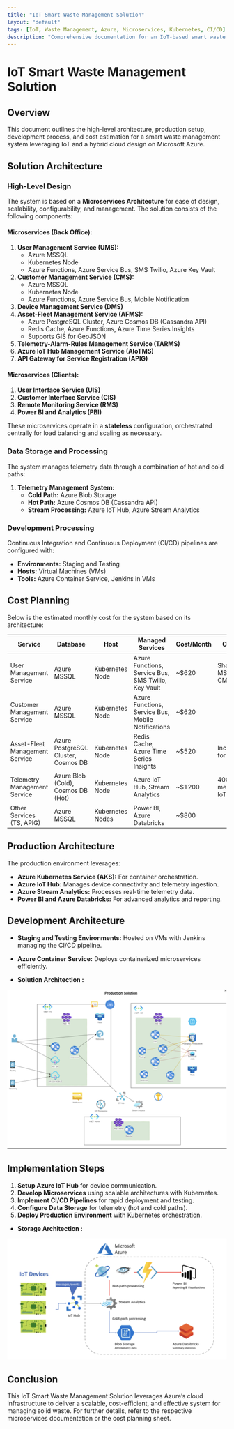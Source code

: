 ```yaml
---
title: "IoT Smart Waste Management Solution"
layout: "default"
tags: [IoT, Waste Management, Azure, Microservices, Kubernetes, CI/CD]
description: "Comprehensive documentation for an IoT-based smart waste management system leveraging Microsoft Azure."
---
```


# IoT Smart Waste Management Solution

## Overview
This document outlines the high-level architecture, production setup, development process, and cost estimation for a smart waste management system leveraging IoT and a hybrid cloud design on Microsoft Azure.

## Solution Architecture
### High-Level Design
The system is based on a **Microservices Architecture** for ease of design, scalability, configurability, and management. The solution consists of the following components:

#### **Microservices (Back Office):**
1. **User Management Service (UMS):**
   - Azure MSSQL
   - Kubernetes Node
   - Azure Functions, Azure Service Bus, SMS Twilio, Azure Key Vault
2. **Customer Management Service (CMS):**
   - Azure MSSQL
   - Kubernetes Node
   - Azure Functions, Azure Service Bus, Mobile Notification
3. **Device Management Service (DMS)**
4. **Asset-Fleet Management Service (AFMS):**
   - Azure PostgreSQL Cluster, Azure Cosmos DB (Cassandra API)
   - Redis Cache, Azure Functions, Azure Time Series Insights
   - Supports GIS for GeoJSON
5. **Telemetry-Alarm-Rules Management Service (TARMS)**
6. **Azure IoT Hub Management Service (AIoTMS)**
7. **API Gateway for Service Registration (APIG)**

#### **Microservices (Clients):**
1. **User Interface Service (UIS)**
2. **Customer Interface Service (CIS)**
3. **Remote Monitoring Service (RMS)**
4. **Power BI and Analytics (PBI)**

These microservices operate in a **stateless** configuration, orchestrated centrally for load balancing and scaling as necessary.

### Data Storage and Processing
The system manages telemetry data through a combination of hot and cold paths:

1. **Telemetry Management System:**
   - **Cold Path:** Azure Blob Storage
   - **Hot Path:** Azure Cosmos DB (Cassandra API)
   - **Stream Processing:** Azure IoT Hub, Azure Stream Analytics

### Development Processing
Continuous Integration and Continuous Deployment (CI/CD) pipelines are configured with:
- **Environments:** Staging and Testing
- **Hosts:** Virtual Machines (VMs)
- **Tools:** Azure Container Service, Jenkins in VMs

## Cost Planning
Below is the estimated monthly cost for the system based on its architecture:

| **Service**               | **Database**                     | **Host**           | **Managed Services**                                    | **Cost/Month**  | **Comments**                     |
|---------------------------|----------------------------------|--------------------|-------------------------------------------------------|-----------------|----------------------------------|
| User Management Service   | Azure MSSQL                     | Kubernetes Node    | Azure Functions, Service Bus, SMS Twilio, Key Vault   | ~$620           | Shared MSSQL with CMS            |
| Customer Management Service| Azure MSSQL                    | Kubernetes Node    | Azure Functions, Service Bus, Mobile Notifications    | ~$620           |                                  |
| Asset-Fleet Management Service| Azure PostgreSQL Cluster, Cosmos DB | Kubernetes Node    | Redis Cache, Azure Time Series Insights              | ~$520          | Includes GIS for GeoJSON         |
| Telemetry Management Service| Azure Blob (Cold), Cosmos DB (Hot) | Kubernetes Node    | Azure IoT Hub, Stream Analytics                      | ~$1200          | 400,000 messages/day IoT Hub ($25)|
| Other Services (TS, APIG) | Azure MSSQL                     | Kubernetes Nodes   | Power BI, Azure Databricks                           | ~$800           |                                  |

## Production Architecture
The production environment leverages:
- **Azure Kubernetes Service (AKS):** For container orchestration.
- **Azure IoT Hub:** Manages device connectivity and telemetry ingestion.
- **Azure Stream Analytics:** Processes real-time telemetry data.
- **Power BI and Azure Databricks:** For advanced analytics and reporting.

## Development Architecture
- **Staging and Testing Environments:** Hosted on VMs with Jenkins managing the CI/CD pipeline.
- **Azure Container Service:** Deploys containerized microservices efficiently.

- **Solution Architection :**
<p align="center">
<img src="_assets/images/arch2.png"/>
</p>

## Implementation Steps
1. **Setup Azure IoT Hub** for device communication.
2. **Develop Microservices** using scalable architectures with Kubernetes.
3. **Implement CI/CD Pipelines** for rapid deployment and testing.
4. **Configure Data Storage** for telemetry (hot and cold paths).
5. **Deploy Production Environment** with Kubernetes orchestration.

- **Storage Architection :**
<p align="center">
<img src="_assets/images/arch1.png"/>
</p>

## Conclusion
This IoT Smart Waste Management Solution leverages Azure’s cloud infrastructure to deliver a scalable, cost-efficient, and effective system for managing solid waste. For further details, refer to the respective microservices documentation or the cost planning sheet.

